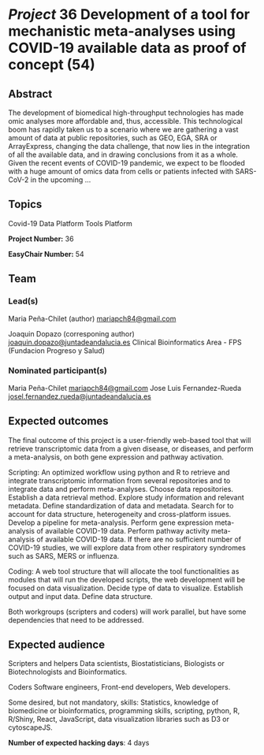 # *Project* 36 Development of a tool for mechanistic meta-analyses using COVID-19 available data as proof of concept (54)

## Abstract

The development of biomedical high-throughput technologies has made omic analyses more affordable and, thus, accessible. This technological boom has rapidly taken us to a scenario where we are gathering a vast amount of data at public repositories, such as GEO, EGA, SRA or ArrayExpress, changing the data challenge, that now lies in the integration of all the available data, and in drawing conclusions from it as a whole. Given the recent events of COVID-19 pandemic, we expect to be flooded with a huge amount of omics data from cells or patients infected with SARS-CoV-2 in the upcoming ...

## Topics

Covid-19
 Data Platform
 Tools Platform

**Project Number:** 36



**EasyChair Number:** 54

## Team

### Lead(s)

Maria Peña-Chilet (author)
 mariapch84@gmail.com
 
 Joaquin Dopazo (corresponing author)
 joaquin.dopazo@juntadeandalucia.es
 Clinical Bioinformatics Area - FPS (Fundacion Progreso y Salud)

### Nominated participant(s)

Maria Peña-Chilet mariapch84@gmail.com
 Jose Luis Fernandez-Rueda josel.fernandez.rueda@juntadeandalucia.es

## Expected outcomes

The final outcome of this project is a user-friendly web-based tool that will retrieve transcriptomic data from a given disease, or diseases, and perform a meta-analysis, on both gene expression and pathway activation.
 
 Scripting: 
 An optimized workflow using python and R to retrieve and integrate transcriptomic information from several repositories and to integrate data and perform meta-analyses.
 Choose data repositories.
 Establish a data retrieval method.
 Explore study information and relevant metadata.
 Define standardization of data and metadata.
 Search for to account for data structure, heterogeneity and cross-platform issues.
 Develop a pipeline for meta-analysis.
 Perform gene expression meta-analysis of available COVID-19 data.
 Perform pathway activity meta-analysis of available COVID-19 data.
 If there are no sufficient number of COVID-19 studies, we will explore data from other respiratory syndromes such as SARS, MERS or influenza.
 
 Coding: 
 A web tool structure that will allocate the tool functionalities as modules that will run the developed scripts, the web development will be focused on data visualization. 
 Decide type of data to visualize.
 Establish output and input data.
 Define data structure.
 
 Both workgroups (scripters and coders) will work parallel, but have some dependencies that need to be addressed.

## Expected audience

Scripters and helpers
 Data scientists, Biostatisticians, Biologists or Biotechnologists and Bioinformatics.
 
 Coders
 Software engineers, Front-end developers, Web developers.
 
 Some desired, but not mandatory, skills:
 Statistics, knowledge of biomedicine or bioinformatics, programming skills, scripting, python, R, R/Shiny, React, JavaScript, data visualization libraries such as D3 or cytoscapeJS.

**Number of expected hacking days**: 4 days

